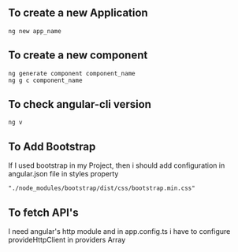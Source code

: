 ## To create a new Application
```
ng new app_name
```
## To create a new component
```
ng generate component component_name
ng g c component_name
```
## To check angular-cli version
```
ng v
```
## To Add Bootstrap
If I used bootstrap in my Project, then i should add configuration in angular.json file in styles property
```
"./node_modules/bootstrap/dist/css/bootstrap.min.css"
```
## To fetch API's
I need angular's http module and in app.config.ts i have to configure provideHttpClient in providers Array
